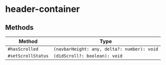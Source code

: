 # header-container

## Methods

| Method             | Type                                        |
|--------------------|---------------------------------------------|
| `#hasScrolled`     | `(navbarHeight: any, delta?: number): void` |
| `#setScrollStatus` | `(didScroll?: boolean): void`               |
